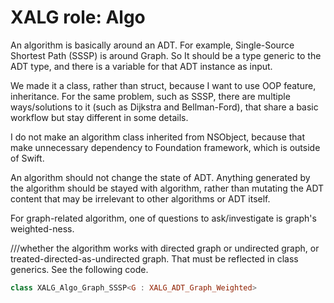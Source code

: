 # XALG role: Algo

An algorithm is basically around an ADT. For example, Single-Source Shortest Path (SSSP) is around Graph. So It should be a type generic to the ADT type, and there is a variable for that ADT instance as input.

We made it a class, rather than struct, because I want to use OOP feature, inheritance. For the same problem, such as SSSP, there are multiple ways/solutions to it (such as Dijkstra and Bellman-Ford), that share a basic workflow but stay different in some details.

I do not make an algorithm class inherited from NSObject, because that make  unnecessary dependency to Foundation framework, which is outside of Swift.

An algorithm should not change the state of ADT. Anything generated by the algorithm should be stayed with algorithm, rather than mutating the ADT content that may be irrelevant to other algorithms or ADT itself.

For graph-related algorithm, one of questions to ask/investigate is graph's weighted-ness.

///whether the algorithm works with directed graph or undirected graph, or treated-directed-as-undirected graph. That must be reflected in class generics. See the following code.

```swift
class XALG_Algo_Graph_SSSP<G : XALG_ADT_Graph_Weighted>
```
